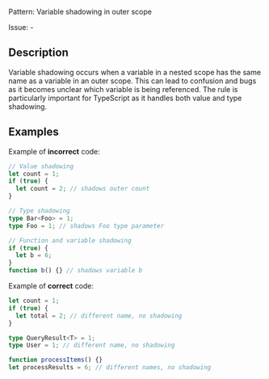Pattern: Variable shadowing in outer scope

Issue: -

## Description

Variable shadowing occurs when a variable in a nested scope has the same name as a variable in an outer scope. This can lead to confusion and bugs as it becomes unclear which variable is being referenced. The rule is particularly important for TypeScript as it handles both value and type shadowing.

## Examples

Example of **incorrect** code:
```ts
// Value shadowing
let count = 1;
if (true) {
  let count = 2; // shadows outer count
}

// Type shadowing
type Bar<Foo> = 1;
type Foo = 1; // shadows Foo type parameter

// Function and variable shadowing
if (true) {
  let b = 6;
}
function b() {} // shadows variable b
```

Example of **correct** code:
```ts
let count = 1;
if (true) {
  let total = 2; // different name, no shadowing
}

type QueryResult<T> = 1;
type User = 1; // different name, no shadowing

function processItems() {}
let processResults = 6; // different names, no shadowing
```